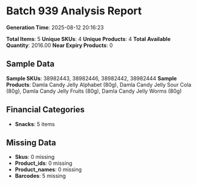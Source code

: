 # Batch 939 Analysis Report

**Generation Time**: 2025-08-12 20:16:23

**Total Items**: 5
**Unique SKUs**: 4
**Unique Products**: 4
**Total Available Quantity**: 2016.00
**Near Expiry Products**: 0

## Sample Data
**Sample SKUs**: 38982443, 38982446, 38982442, 38982444
**Sample Products**: Damla Candy Jelly Alphabet (80g), Damla Candy Jelly Sour Cola (80g), Damla Candy Jelly Fruits (80g), Damla Candy Jelly Worms (80g)

## Financial Categories
- **Snacks**: 5 items

## Missing Data
- **Skus**: 0 missing
- **Product_ids**: 0 missing
- **Product_names**: 0 missing
- **Barcodes**: 5 missing

